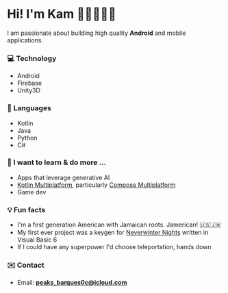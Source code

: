 # Hi! I'm Kam ✌🏾👨🏾‍💻

I am passionate about building high quality **Android** and mobile applications.

### 💻 Technology 

- Android 
- Firebase
- Unity3D

### 🧠 Languages 

- Kotlin
- Java
- Python
- C#

### 🤔 I want to learn & do more ...

- Apps that leverage generative AI
- [Kotlin Multiplatform](https://kotlinlang.org/docs/multiplatform.html), particularly [Compose Multiplatform](https://www.jetbrains.com/lp/compose-multiplatform/)
- Game dev

### 💡 Fun facts

- I'm a first generation American with Jamaican roots. Jamerican! 🇺🇸🇯🇲
- My first ever project was a keygen for [Neverwinter Nights](https://en.wikipedia.org/wiki/Neverwinter_Nights) written in Visual Basic 6
- If I could have any superpower I'd choose teleportation, hands down

### ✉️ Contact

- Email: **[peaks_barques0c@icloud.com](mailto:peaks_barques0c@icloud.com)**
